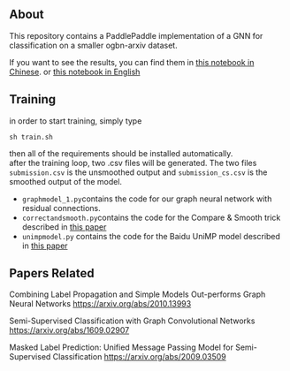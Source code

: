 ## About
This repository contains a PaddlePaddle implementation of a GNN for classification on a smaller ogbn-arxiv dataset. 
  
  
If you want to see the results, you can find them in [this notebook in Chinese](resgcn.ipynb). or [this notebook in English](ResGCN_eng.ipynb)

## Training
in order to start training, simply type 
```
sh train.sh
```
then all of the requirements should be installed automatically.  
after the training loop, two .csv files will be generated. The two files
`submission.csv` is the unsmoothed output and `submission_cs.csv` is the smoothed output of the model.

- `graphmodel_1.py`contains the code for our graph neural network with residual connections.  
- `correctandsmooth.py`contains the code for the Compare & Smooth trick described in [this paper](https://arxiv.org/abs/2010.13993)
- `unimpmodel.py` contains the code for the Baidu UniMP model described in [this paper](https://arxiv.org/pdf/2009.03509)

## Papers Related
Combining Label Propagation and Simple Models Out-performs Graph Neural Networks
https://arxiv.org/abs/2010.13993

Semi-Supervised Classification with Graph Convolutional Networks
https://arxiv.org/abs/1609.02907

Masked Label Prediction: Unified Message Passing Model for Semi-Supervised Classification
https://arxiv.org/abs/2009.03509
